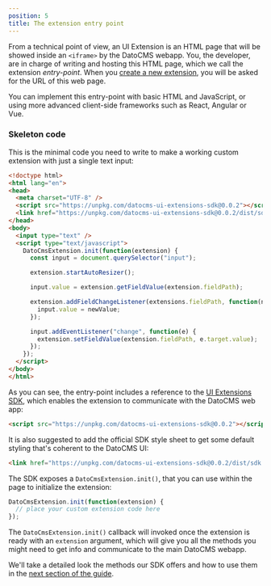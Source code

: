 ```yaml
---
position: 5
title: The extension entry point
---
```


From a technical point of view, an UI Extension is an HTML page that will be showed inside an `<iframe>` by the DatoCMS webapp. You, the developer, are in charge of writing and hosting this HTML page, which we call the extension *entry-point*. When you [create a new extension](/docs/ui-extensions/creating-a-new-extension/), you will be asked for the URL of this web page.

You can implement this entry-point with basic HTML and JavaScript, or using more advanced client-side frameworks such as React, Angular or Vue.

### Skeleton code

This is the minimal code you need to write to make a working custom extension with just a single text input:

```html
<!doctype html>
<html lang="en">
<head>
  <meta charset="UTF-8" />
  <script src="https://unpkg.com/datocms-ui-extensions-sdk@0.0.2"></script>
  <link href="https://unpkg.com/datocms-ui-extensions-sdk@0.0.2/dist/sdk.css" media="all" rel="stylesheet" />
</head>
<body>
  <input type="text" />
  <script type="text/javascript">
    DatoCmsExtension.init(function(extension) {
      const input = document.querySelector("input");

      extension.startAutoResizer();

      input.value = extension.getFieldValue(extension.fieldPath);

      extension.addFieldChangeListener(extensions.fieldPath, function(newValue) {
        input.value = newValue;
      });

      input.addEventListener("change", function(e) {
        extension.setFieldValue(extension.fieldPath, e.target.value);
      });
    });
  </script>
</body>
</html>
```

As you can see, the entry-point includes a reference to the [UI Extensions SDK](https://github.com/datocms/ui-extensions-sdk/), which enables the extension to communicate with the DatoCMS web app:

```html
<script src="https://unpkg.com/datocms-ui-extensions-sdk@0.0.2"></script>
```

It is also suggested to add the official SDK style sheet to get some default styling that's coherent to the DatoCMS UI:

```html
<link href="https://unpkg.com/datocms-ui-extensions-sdk@0.0.2/dist/sdk.css" media="all" rel="stylesheet" />
```

The SDK exposes a `DatoCmsExtension.init()`, that you can use within the page to initialize the extension:

```js
DatoCmsExtension.init(function(extension) {
  // place your custom extension code here
});
```

The `DatoCmsExtension.init()` callback will invoked once the extension is ready with an `extension` argument, which will give you all the methods you might need to get info and communicate to the main DatoCMS webapp. 

We'll take a detailed look the methods our SDK offers and how to use them in the [next section of the guide](/docs/ui-extensions/sdk-reference/).
